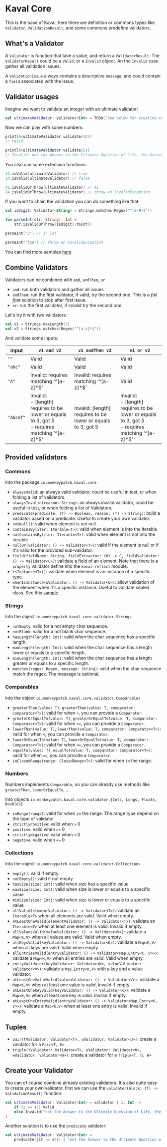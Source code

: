 # Kaval Core

This is the base of Kaval, here there are definition or commons types like `Validator`, `ValidationResult`,
and some commons predefine validators.

## What's a Validator

A `Validator` is function that take a value, and return a `ValidatorResult`.
The `ValidatorResult` could be a `Valid`, or a `Invalid` object.
An the `Invalid` case gather all validation issues.

A `ValidationIssue` always contains a descriptive `message`, and could contain a `field` associated with the issue.

## Validator usages

Imagine we want to validate an integer with an ultimate validator:

```kotlin
val ultimateValidator: Validator<Int> = TODO("See below for creating custom validators")
```

Now we can play with some numbers:

```kotlin
println(ultimateValidator.validate(42))
// Valid

println(ultimateValidator.validate(5))
// Invalid: not the Answer to the Ultimate Question of Life, the Universe, and Everything
```

You also can some extension functions:

```kotlin
42.isValid(ultimateValidator) // true
14.isValid(ultimateValidator) // false

42.isValidOrThrow(ultimateValidator) // 42
24.isValidOrThrow(ultimateValidator) // throw an InvalidException
```

If you want to chain the validation you can do something like that:

```kotlin
val isDigit: Validator<String> = Strings.matches(Regex("^[0-9]$"))

fun parseInt(str: String): Int =
    str.isValidOrThrow(isDigit).toInt()

parseInt("3") // 3: Int

parseInt("foo") // throw an InvalidException
```

You can find more samples [here](../samples/src/main/kotlin)

## Combine Validators

Validators can be combined with `and`, `andThen`, `or`

- `and`: run both validators and gather all issues
- `andThen`: run the first validator, if valid, try the second one. This is a _fail fast_ solution to stop after first issue.
- `or`: run the first validator, if invalid try the second one.

Let's try it with two validators:

```kotlin
val v1 = Strings.maxLength(3)
val v2 = Strings.matches(Regex("^[a-z]*$"))
```

And validate some inputs:

input| `v1 and v2` | `v1 andThen v2` | `v1 or v2`
-----|----------|---------------|---------
`""`|Valid|Valid|Valid
`"abc"`|Valid|Valid|Valid
`"A"`|Invalid: requires matching '^[a-z]*$'|Invalid: requires matching '^[a-z]*$'|Valid
`"Abcef"`|Invalid:<br> - [length] requires to be lower or equals to 3, got 5<br> - requires matching '^[a-z]*$'|Invalid: [length] requires to be lower or equals to 3, got 5|Invalid:<br> - [length] requires to be lower or equals to 3, got 5<br> - requires matching '^[a-z]*$'

## Provided validators

### Commons

Into the package `io.monkeypatch.kaval.core`

- `alwaysValid`: an always valid validator, could be useful in test, or when folding a list of validators.
- `alwaysInvalid(reason: String)`: an always invalid validator, could be useful in test, or when folding a list of Validators.
- `predicate(predicate: (T) -> Boolean, reason: (T) -> String)`: build a validator based on a predicate. Useful to create your own validator.
- `notNull()`: valid when element is not null.
- `containsBy(iter: Iterable<T>)`: valid when element is into the iterable
- `notContainsBy(iter: Iterable<T>)`: valid when element is not into the iterable
- `nullOr(validator: () -> Validator<T>)`: valid if the element is null or if it's valid for the provided sub-validator.
- `field(fieldName: String, fieldExtractor: (H) -> C, fieldValidator: () -> Validator<C>)`: validate a field of an element.
Note that there is a `property` validator define into the `kaval-reflect` module.
- `isInstance<T>()`: validate when element is an instance of a specific type.
- `whenIsInstance(uValidator: () -> Validator<U>)`: allow validation of the element when it's a specific instance.
Useful to validate sealed class. See this [sample](../samples/src/main/kotlin/sealed.kt)

### Strings

Into the object `io.monkeypatch.kaval.core.validator.Strings`

- `notEmpty`: valid for a not empty char sequence.
- `notBlank`: valid for a not blank char sequence.
- `hasLength(length: Int)`: valid when the char sequence has a specific length.
- `maxLength(length: Int)`: valid when the char sequence has a length lower or equals to a specific length.
- `minLength(length: Int)`: valid when the char sequence has a length greater or equals to a specific length.
- `matches(regex: Regex, message: String)`: valid when the char sequence match the regex. The message is optional.

### Comparables

Into the object `io.monkeypatch.kaval.core.validator.Comparables`

- `greaterThan(value: T)`, `greaterThan(value: T, comparator: Comparator<T>)`: valid for when `>`, you can provide a `Comparator`.
- `greaterOrEqualTo(value: T)`, `greaterOrEqualTo(value: T, comparator: Comparator<T>)`: valid for when `>=`, you can provide a `Comparator`.
- `lowerThan(value: T)`, `lowerThan(value: T, comparator: Comparator<T>)`: valid for when `<`, you can provide a `Comparator`.
- `lowerOrEqualTo(value: T)`, `lowerOrEqualTo(value: T, comparator: Comparator<T>)`: valid for when `<=`, you can provide a `Comparator`.
- `equalTo(value: T)`, `equalTo(value: T, comparator: Comparator<T>)`: valid for when `==`, you can provide a `Comparator`.
- `inClosedRange(range: ClosedRange<T>)`: valid for when `in` the range.

### Numbers

Numbers implements `Comparable`, so you can already use methods like `greaterThan`, `lowerOrEqualTo`, ...

Into objects `io.monkeypatch.kaval.core.validator.{Ints, Longs, Floats, Doubles}`

- `inRange(range)`: valid for when `in` the range. The range type depend on the type of validator
- `strictlyPositive`: valid when `>` 0
- `positive`: valid when `>=` 0
- `strictlyNegative`: valid when `<` 0
- `negative`: valid when `<=` 0

### Collections

Into the object `io.monkeypatch.kaval.core.validator.Collections`

- `empty()`: valid if empty
- `notEmpty()`: valid if not empty
- `hasSize(size: Int)`: valid when size has a specific value
- `maxSize(size: Int)`: valid when size is lower or equals to a specific value
- `minSize(size: Int)`: valid when size is lower or equals to a specific value
- `allValid(elementValidator: () -> Validator<T>)`: validate an `Iterable<T>` when all elements are valid. Valid when empty.
- `atLeastOneValid(elementValidator: () -> Validator<T>)`: validate an `Iterable<T>` when at least one element is valid. Invalid if empty.
- `allValuesValid(valueValidator: () -> Validator<V>)`: validate a `Map<K,V>` when all values are valid. Valid when empty.
- `allKeysValid(keyValidator: () -> Validator<K>)`: validate a `Map<K,V>` when all keys are valid. Valid when empty.
- `allEntriesValid(entryValidator: () -> Validator<Map.Entry<K, V>>)`: validate a `Map<K,V>` when all entries are valid. Valid when empty.
- `entryValidator(keyValidator: Validator<K>, valueValidator: Validator<V>)`: validate a `Map.Entry<K,V>` with a key and a value validator.
- `atLeastOneValueValid(valueValidator: () -> Validator<V>)`: validate a `Map<K,V>` when at least one value is valid. Invalid if empty.
- `atLeastOneKeyValid(keyValidator: () -> Validator<K>)`: validate a `Map<K,V>` when at least one key is valid. Invalid if empty.
- `atLeastOneEntryValid(entryValidator: () -> Validator<Map.Entry<K, V>>)`: validate a `Map<K,V>` when at least one entry is valid. Invalid if empty.

## Tuples

- `pair(tValidator: Validator<T>, uValidator: Validator<U>)`: create a validator for a `Pair<T, U>`
- `triple(tValidator: Validator<T>, uValidator: Validator<U>, wValidator: Validator<W>)`: create a validator for a `Triple<T, U, W>`

## Create your Validator

You can of course combine already existing validators.
It's also quite easy to create your own validator, first we can use the `validator(block: (T) -> ValidationResult)` function:

```kotlin
val ultimateValidator: Validator<Int> = validator { i: Int ->
    if (i == 42) Valid
    else Invalid("not the Answer to the Ultimate Question of Life, the Universe, and Everything")
}
```

Another solution is to use the `predicate` validator:

```kotlin
val ultimateValidator: Validator<Int> =
    predicate({it == 42}) { "not the Answer to the Ultimate Question of Life, the Universe, and Everything"}
```

